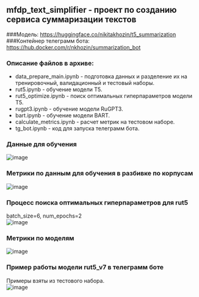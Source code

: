 ## mfdp_text_simplifier - проект по созданию сервиса суммаризации текстов
###Модель: https://huggingface.co/nikitakhozin/t5_summarization
###Контейнер телеграмм бота: https://hub.docker.com/r/nkhozin/summarization_bot

### Описание файлов в архиве:
- data_prepare_main.ipynb - подготовка данных и разделение их на тренировочный, валидационный и тестовый наборы.
- rut5.ipynb - обучение модели Т5.
- rut5_optimize.ipynb - поиск оптимальных гиперпараметров модели Т5.
- rugpt3.ipynb - обучение модели RuGPT3.
- bart.ipynb - обучение модели BART.
- calculate_metrics.ipynb	- расчет метрик на тестовом наборе.
- tg_bot.ipynb - код для запуска телеграмм бота.
### Данные для обучения
![image](https://github.com/NKhozin/mfdp_text_simplifier/assets/92330362/1ffac000-cfa6-44f0-81dd-90534b2e536a)
### Метрики по данным для обучения в разбивке по корпусам
![image](https://github.com/NKhozin/mfdp_text_simplifier/assets/92330362/c071bc2f-f9fe-43c4-bbc7-1baf6851b6fe)
### Процесс поиска оптимальных гиперпараметров для rut5
batch_size=6, num_epochs=2    
![image](https://github.com/NKhozin/mfdp_text_simplifier/assets/92330362/f3fe0822-a459-4119-993a-b56c2ea66bc4)
### Метрики по моделям
![image](https://github.com/NKhozin/mfdp_text_simplifier/assets/92330362/0b02f3d0-acbe-401f-8bc8-35ebda85b3cd)
### Пример работы модели rut5_v7 в телеграмм боте
Примеры взяты из тестового набора.    
![image](https://github.com/NKhozin/mfdp_text_simplifier/assets/92330362/752c6f47-6bbb-41ec-abb9-8e3af867788e)

